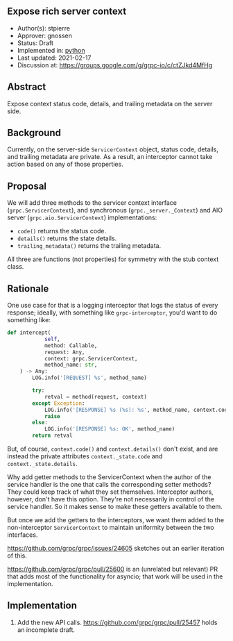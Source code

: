 Expose rich server context
----
* Author(s): stpierre
* Approver: gnossen
* Status: Draft
* Implemented in: [python](https://github.com/grpc/grpc/pull/25457)
* Last updated: 2021-02-17
* Discussion at: https://groups.google.com/g/grpc-io/c/ctZJkd4MfHg

## Abstract

Expose context status code, details, and trailing metadata on the
server side.

## Background

Currently, on the server-side `ServicerContext` object, status code,
details, and trailing metadata are private. As a result, an
interceptor cannot take action based on any of those properties.

## Proposal

We will add three methods to the servicer context interface
(`grpc.ServicerContext`), and synchronous (`grpc._server._Context`)
and AIO server (`grpc.aio.ServicerContext`) implementations:

* `code()` returns the status code.
* `details()` returns the state details.
* `trailing_metadata()` returns the trailing metadata.

All three are functions (not properties) for symmetry with the stub
context class.

## Rationale

One use case for that is a logging interceptor that logs the status of
every response; ideally, with something like `grpc-interceptor`, you'd
want to do something like:

```python
def intercept(
            self,
            method: Callable,
            request: Any,
            context: grpc.ServicerContext,
            method_name: str,
    ) -> Any:
        LOG.info('[REQUEST] %s', method_name)

        try:
            retval = method(request, context)
        except Exception:
            LOG.info('[RESPONSE] %s (%s): %s', method_name, context.code(), context.details())
            raise
        else:
            LOG.info('[RESPONSE] %s: OK', method_name)
        return retval
```

But, of course, `context.code()` and `context.details()` don't exist, and
are instead the private attributes `context._state.code` and
`context._state.details`.

Why add getter methods to the ServicerContext when the author of the
service handler is the one that calls the corresponding setter
methods? They could keep track of what they set
themselves. Interceptor authors, however, don't have this
option. They're not necessarily in control of the service handler. So
it makes sense to make these getters available to them.

But once we add the getters to the interceptors, we want them added to
the non-interceptor `ServicerContext` to maintain uniformity between
the two interfaces.

https://github.com/grpc/grpc/issues/24605 sketches out an earlier
iteration of this.

https://github.com/grpc/grpc/pull/25600 is an (unrelated but relevant)
PR that adds most of the functionality for asyncio; that work will be
used in the implementation.

## Implementation

1. Add the new API calls. https://github.com/grpc/grpc/pull/25457 holds an
incomplete draft.
